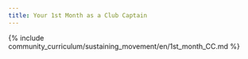 ```yaml
---
title: Your 1st Month as a Club Captain
---
```



{% include community_curriculum/sustaining_movement/en/1st_month_CC.md %}

